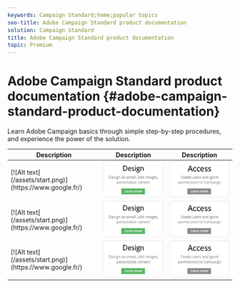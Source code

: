 ```yaml
---
keywords: Campaign Standard;home;popular topics
seo-title: Adobe Campaign Standard product documentation
solution: Campaign Standard
title: Adobe Campaign Standard product documentation
topic: Premium
---
```


# Adobe Campaign Standard product documentation {#adobe-campaign-standard-product-documentation}

Learn Adobe Campaign basics through simple step-by-step procedures, and experience the power of the solution.

<table>
<thead>
	 <tr>
  <th colname="col1" class="entry"> Description </th>
  <th colname="col2" class="entry"> Description </th>
  <th colname="col3" class="entry"> Description </th>
 </tr>
</thead>
<tbody>
    <tr>
        <td>[![Alt text](/assets/start.png)](https://www.google.fr/)</td>
        <td><img src="assets/design.png"></td>
        <td><img src="assets/access.png"></td>
    </tr>
    <tr>
        <td>[![Alt text](/assets/start.png)](https://www.google.fr/)</td>
        <td><img src="assets/design.png"></td>
        <td><img src="assets/access.png"></td>
    </tr>
    <tr>
        <td>[![Alt text](/assets/start.png)](https://www.google.fr/)</td>
        <td><img src="assets/design.png"></td>
        <td><img src="assets/access.png"></td>
    </tr>
</tbody>
</table>